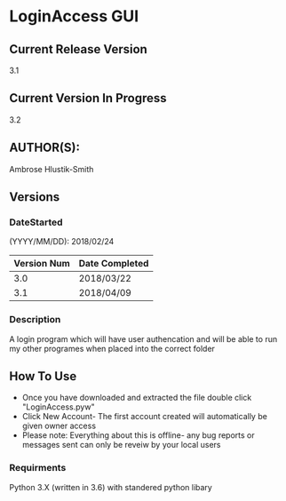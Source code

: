 # LoginAccess GUI

## Current Release Version
3.1

## Current Version In Progress
3.2

## AUTHOR(S): 
Ambrose Hlustik-Smith

## Versions

### DateStarted
(YYYY/MM/DD): 2018/02/24

Version Num | Date Completed
------------|---------------
3.0 | 2018/03/22
3.1 | 2018/04/09


### Description
A login program which will have user authencation and will be able to run my other programes when placed into the correct folder

## How To Use
* Once you have downloaded and extracted the file double click "LoginAccess.pyw"
* Click New Account- The first account created will automatically be given owner access
* Please note: Everything about this is offline- any bug reports or messages sent can only be reveiw by your local users

### Requirments 
Python 3.X (written in 3.6) with standered python libary
